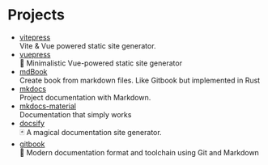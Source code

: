 # Projects

- [vitepress](https://github.com/vuejs/vitepress)
  <br/>Vite & Vue powered static site generator.
- [vuepress](https://github.com/vuejs/vuepress)
<br/>📝 Minimalistic Vue-powered static site generator
- [mdBook](https://github.com/rust-lang/mdBook)
<br/>Create book from markdown files. Like Gitbook but implemented in Rust
- [mkdocs](https://github.com/mkdocs/mkdocs)
<br/>Project documentation with Markdown.
- [mkdocs-material](mkdocs-material)
<br/>Documentation that simply works
- [docsify](https://github.com/docsifyjs/docsify/)
<br/>🃏 A magical documentation site generator.
- [gitbook](https://github.com/GitbookIO/gitbook)
<br/>📝 Modern documentation format and toolchain using Git and Markdown
